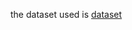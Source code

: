 the dataset used is <a href="https://www.kaggle.com/datasets/kausthubkannan/5-flower-types-classification-dataset"> dataset</a>